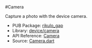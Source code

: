 #Camera

Capture a photo with the device camera.

* PUB Package: [rikulo_gap](http://pub.dartlang.org/packages/rikulo_gap)
* Library: [device/camera](api:)
* API Reference: [Camera](api:device/camera)
* Source: [Camera.dart](source:lib/src/device/camera)
